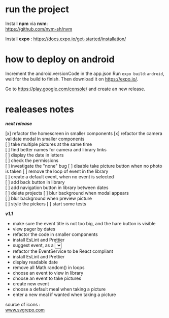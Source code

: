 # run the project

Install **npm** via **nvm**:  
https://github.com/nvm-sh/nvm

Install **expo** : https://docs.expo.io/get-started/installation/

# how to deploy on android

Increment the android.versionCode in the app.json
Run `expo build:android`, wait for the build to finish. Then download it on https://expo.io/.

Go to https://play.google.com/console/ and create an new release.

# realeases notes

**_next release_**

[x] refactor the homescreen in smaller components
[x] refactor the camera validate modal in smaller components  
[ ] take multiple pictures at the same time  
[ ] find better names for camera and library links  
[ ] display the date in letters  
[ ] check the permissions  
[ ] investigate the "none" bug
[ ] disable take picture button when no photo is taken
[ ] remove the loop of event in the library  
[ ] create a default event, when no event is selected  
[ ] add back button in library  
[ ] add navigation button in library between dates  
[ ] delete projects
[ ] blur background when modal appears  
[ ] blur background when preview picture  
[ ] style the pickers
[ ] start some tests

**_v1.1_**

- make sure the event title is not too big, and the hare button is visible
- view pager by dates
- refactor the code in smaller components
- install EsLint and Prettier
- suggest event, as a <select></select>
- refactor the EventService to be React compliant
- install EsLint and Prettier
- display readable date
- remove all Math.random() in loops
- choose an event to view in library
- choose an event to take pictures
- create new event
- choose a default meal when taking a picture
- enter a new meal if wanted when taking a picture

source of icons :  
www.svgrepo.com
